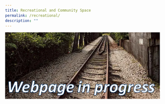```yaml
---
title: Recreational and Community Space
permalink: /recreational/
description: ""
---
```


![Alt text for image on Isomer site](/images/webpageinprogress.png)